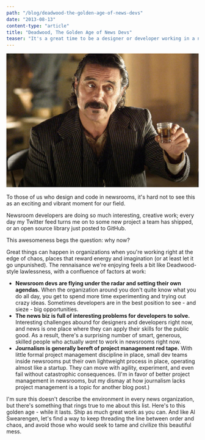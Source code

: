 ```yaml
---
path: "/blog/deadwood-the-golden-age-of-news-devs"
date: "2013-08-13"
content-type: "article"
title: "Deadwood, The Golden Age of News Devs"
teaser: "It's a great time to be a designer or developer working in a newsroom"
---
```


![I wouldn’t trust a man who wouldn’t try to steal a little..](./deadwood.jpg)

To those of us who design and code in newsrooms, it's hard not to see this as an exciting and vibrant moment for our field.

Newsroom developers are doing so much interesting, creative work; every day my Twitter feed turns me on to some new project a team has shipped, or an open source library just posted to GitHub.

This awesomeness begs the question: why now?

Great things can happen in organizations when you're working right at the edge of chaos, places that reward energy and imagination (or at least let it go unpunished). The rennaisance we're enjoying feels a bit like Deadwood-style lawlessness, with a confluence of factors at work:

- **Newsroom devs are flying under the radar and setting their own agendas.** When the organization around you don't quite know what you do all day, you get to spend more time experimenting and trying out crazy ideas. Sometimes developers are in the best position to see - and sieze - big opportunities.
- **The news biz is full of interesting problems for developers to solve.** Interesting challenges abound for designers and developers right now, and news is one place where they can apply their skills for the public good. As a result, there's a surprising number of smart, generous, skilled people who actually _want_ to work in newsrooms right now.
- **Journalism is generally bereft of project management red tape.** With little formal project management discipline in place, small dev teams inside newsrooms put their own lightweight process in place, operating almost like a startup. They can move with agility, experiment, and even fail without catastrophic consequences. (I'm in favor of better project management in newsrooms, but my dismay at how journalism lacks project management is a topic for another blog post.)

I'm sure this doesn't describe the environment in every news organization, but there's something that rings true to me about this list. Here's to this golden age - while it lasts. Ship as much great work as you can. And like Al Swearengen, let's find a way to keep threading the line between order and chaos, and avoid those who would seek to tame and civilize this beautiful mess.
